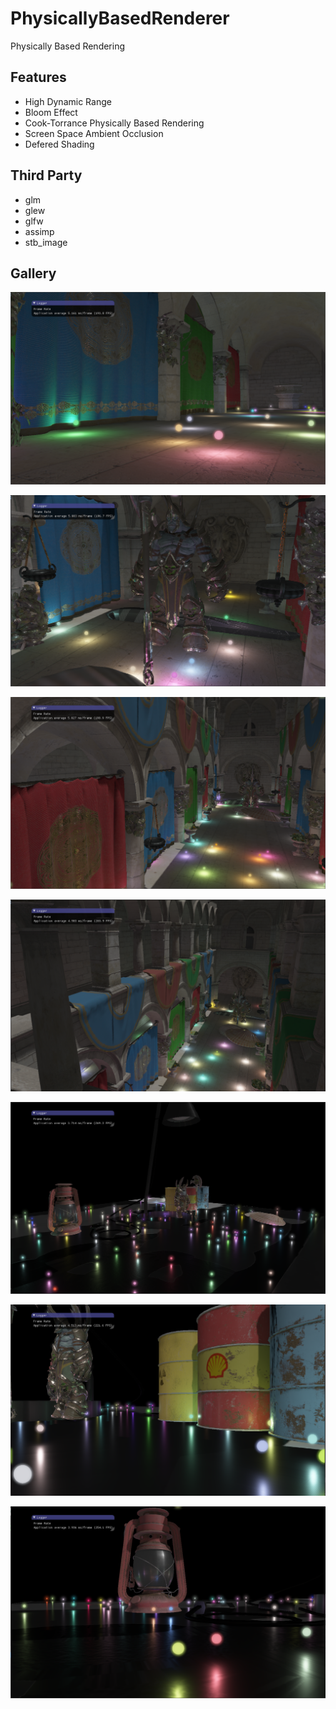 # PhysicallyBasedRenderer
Physically Based Rendering

## Features
- High Dynamic Range
- Bloom Effect
- Cook-Torrance Physically Based Rendering
- Screen Space Ambient Occlusion
- Defered Shading

## Third Party
- glm
- glew
- glfw
- assimp
- stb_image

## Gallery

![ret1](https://github.com/ZeusYang/PhysicallyBasedRenderer/blob/master/picture/ret1.png)

![ret1](https://github.com/ZeusYang/PhysicallyBasedRenderer/blob/master/picture/ret2.png)

![ret1](https://github.com/ZeusYang/PhysicallyBasedRenderer/blob/master/picture/ret3.png)

![ret1](https://github.com/ZeusYang/PhysicallyBasedRenderer/blob/master/picture/ret4.png)

![ret1](https://github.com/ZeusYang/PhysicallyBasedRenderer/blob/master/picture/ret5.png)

![ret1](https://github.com/ZeusYang/PhysicallyBasedRenderer/blob/master/picture/ret6.png)

![ret1](https://github.com/ZeusYang/PhysicallyBasedRenderer/blob/master/picture/ret7.png)
